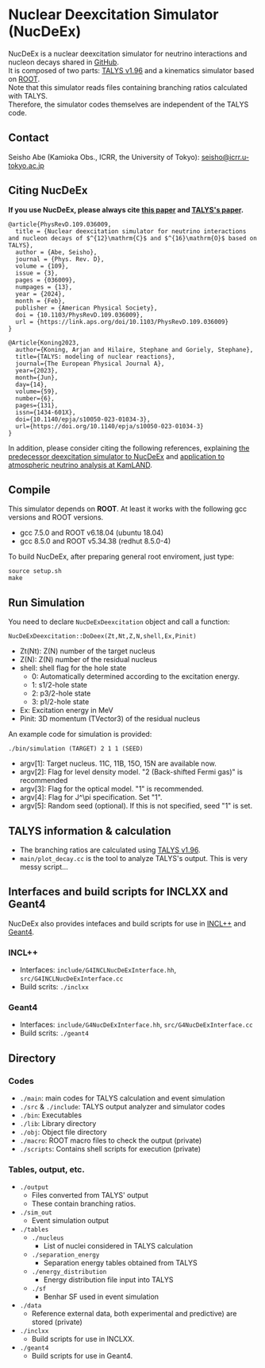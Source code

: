 # Nuclear Deexcitation Simulator (NucDeEx)
NucDeEx is a nuclear deexcitation simulator for neutrino interactions and nucleon decays shared in [GitHub](https://github.com/SeishoAbe/NucDeEx).  
It is composed of two parts: [TALYS v1.96](https://tendl.web.psi.ch/tendl_2019/talys.html) and a kinematics simulator based on [ROOT](https://root.cern/).  
Note that this simulator reads files containing branching ratios calculated with TALYS.  
Therefore, the simulator codes themselves are independent of the TALYS code.

## Contact 
Seisho Abe (Kamioka Obs., ICRR, the University of Tokyo): seisho@icrr.u-tokyo.ac.jp

## Citing NucDeEx
**If you use NucDeEx, please always cite [this paper](https://link.aps.org/doi/10.1103/PhysRevD.109.036009) and [TALYS's paper](https://doi.org/10.1140/epja/s10050-023-01034-3).**
```
@article{PhysRevD.109.036009,
  title = {Nuclear deexcitation simulator for neutrino interactions and nucleon decays of $^{12}\mathrm{C}$ and $^{16}\mathrm{O}$ based on TALYS},
  author = {Abe, Seisho},
  journal = {Phys. Rev. D},
  volume = {109},
  issue = {3},
  pages = {036009},
  numpages = {13},
  year = {2024},
  month = {Feb},
  publisher = {American Physical Society},
  doi = {10.1103/PhysRevD.109.036009},
  url = {https://link.aps.org/doi/10.1103/PhysRevD.109.036009}
}
```
```
@Article{Koning2023,
  author={Koning, Arjan and Hilaire, Stephane and Goriely, Stephane},
  title={TALYS: modeling of nuclear reactions},
  journal={The European Physical Journal A},
  year={2023},
  month={Jun},
  day={14},
  volume={59},
  number={6},
  pages={131},
  issn={1434-601X},
  doi={10.1140/epja/s10050-023-01034-3},
  url={https://doi.org/10.1140/epja/s10050-023-01034-3}
}
```
In addition, please consider citing the following references, explaining [the predecessor deexcitation simulator to NucDeEx](https://dx.doi.org/10.1088/1742-6596/2156/1/012189) 
and [application to atmospheric neutrino analysis at KamLAND](https://link.aps.org/doi/10.1103/PhysRevD.107.072006).

## Compile

This simulator depends on **ROOT**.
At least it works with the following gcc versions and ROOT versions.
- gcc 7.5.0 and ROOT v6.18.04 (ubuntu 18.04)
- gcc 8.5.0 and ROOT v5.34.38 (redhut 8.5.0-4)

To build NucDeEx, after preparing general root enviroment, just type:
```
source setup.sh
make
```

## Run Simulation
You need to declare `NucDeExDeexcitation` object and call a function:
```
NucDeExDeexcitation::DoDeex(Zt,Nt,Z,N,shell,Ex,Pinit)
```
- Zt(Nt): Z(N) number of the target nucleus
- Z(N): Z(N) number of the residual nucleus
- shell: shell flag for the hole state
  - 0: Automatically determined according to the excitation energy.
  - 1: s1/2-hole state
  - 2: p3/2-hole state
  - 3: p1/2-hole state
- Ex: Excitation energy in MeV 
- Pinit: 3D momentum (TVector3) of the residual nucleus

An example code for simulation is provided:
```
./bin/simulation (TARGET) 2 1 1 (SEED)
```
- argv[1]: Target nucleus. 11C, 11B, 15O, 15N are available now.
- argv[2]: Flag for level density model. "2 (Back-shifted Fermi gas)" is recommended
- argv[3]: Flag for the optical model. "1" is recommended.
- argv[4]: Flag for J^\pi specification. Set "1".
- argv[5]: Random seed (optional). If this is not specified, seed "1" is set. <be>

## TALYS information & calculation
- The branching ratios are calculated using [TALYS v1.96](https://tendl.web.psi.ch/tendl_2019/talys.html).
- `main/plot_decay.cc` is the tool to analyze TALYS's output. This is very messy script...

## Interfaces and build scripts for INCLXX and Geant4
NucDeEx also provides intefaces and build scripts for use in [INCL++](https://irfu.cea.fr/dphn/Spallation/incl.html) and [Geant4](https://geant4.web.cern.ch/).
### INCL++
- Interfaces: `include/G4INCLNucDeExInterface.hh`, `src/G4INCLNucDeExInterface.cc`
- Build scrits: `./inclxx`
### Geant4
- Interfaces: `include/G4NucDeExInterface.hh`, `src/G4NucDeExInterface.cc`
- Build scrits: `./geant4`

## Directory

### Codes
- `./main`: main codes for TALYS calculation and event simulation
- `./src` & `./include`: TALYS output analyzer and simulator codes
- `./bin`: Executables
- `./lib`: Library directory
- `./obj`: Object file directory
- `./macro`: ROOT macro files to check the output (private)
- `./scripts`: Contains shell scripts for execution (private)

### Tables, output, etc.
- `./output`
	- Files converted from TALYS' output
	- These contain branching ratios.
- `./sim_out`
	- Event simulation output 
- `./tables`
  - `./nucleus`
    - List of nuclei considered in TALYS calculation
  - `./separation_energy`
	- Separation energy tables obtained from TALYS
  - `./energy_distribution`
	- Energy distribution file input into TALYS
  - `./sf`
	- Benhar SF used in event simulation
- `./data`
  - Reference external data, both experimental and predictive) are stored (private)
- `./inclxx`
  - Build scripts for use in INCLXX.
- `./geant4`
  - Build scripts for use in Geant4.
